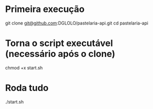 # Primeira execução
git clone git@github.com:DGLOLO/pastelaria-api.git
cd pastelaria-api

# Torna o script executável (necessário após o clone)
chmod +x start.sh

# Roda tudo
./start.sh
